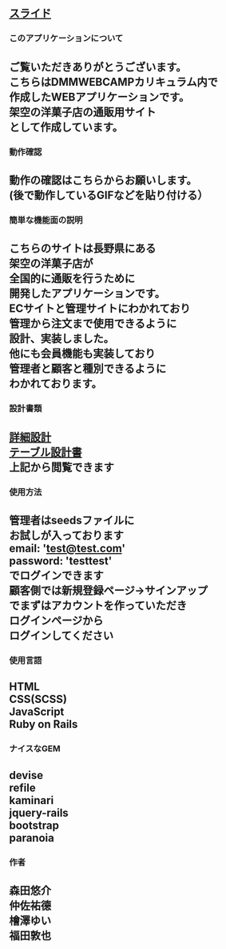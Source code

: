 [スライド](https://gitpitch.com/webcamp-pro-ebifry/nagano-cake2)
---

### このアプリケーションについて
ご覧いただきありがとうございます。<br>
こちらはDMMWEBCAMPカリキュラム内で<br>
作成したWEBアプリケーションです。<br>
架空の洋菓子店の通販用サイト<br>として作成しています。
---

### 動作確認
動作の確認はこちらからお願いします。<br>
(後で動作しているGIFなどを貼り付ける）
---

### 簡単な機能面の説明
こちらのサイトは長野県にある<br>
架空の洋菓子店が<br>
全国的に通販を行うために<br>
開発したアプリケーションです。<br>
ECサイトと管理サイトにわかれており<br>
管理から注文まで使用できるように<br>
設計、実装しました。<br>
他にも会員機能も実装しており<br>
管理者と顧客と種別できるように<br>
わかれております。
---

### 設計書類
[詳細設計](https://docs.google.com/spreadsheets/d/1DHn-uvwObS1IeTx7exbPuYQGC6Q5_TsFaXN3z9AlKJ4/edit#gid=0)<br>
[テーブル設計書](https://docs.google.com/spreadsheets/d/18dAOY0RwZvcOMRVHuFo_qxZ-6UxRntqC993Huhagnfs/edit#gid=0)<br>
上記から閲覧できます
---

### 使用方法
管理者はseedsファイルに<br>
お試しが入っております<br>
email: 'test@test.com'<br>
password: 'testtest'<br>
でログインできます<br>
顧客側では新規登録ページ→サインアップ<br>
でまずはアカウントを作っていただき<br>
ログインページから<br>
ログインしてください<br>
---

### 使用言語
HTML<br>
CSS(SCSS)<br>
JavaScript<br>
Ruby on Rails
---

### ナイスなGEM
devise<br>
refile<br>
kaminari<br>
jquery-rails<br>
bootstrap<br>
paranoia
---

### 作者
森田悠介<br>
仲佐祐德<br>
檜澤ゆい<br>
福田敦也
---
